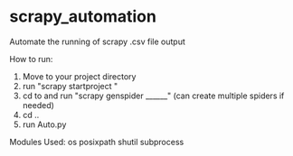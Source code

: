 # scrapy_automation
Automate the running of scrapy .csv file output


How to run:
1) Move to your project directory
2) run "scrapy startproject <project directory name>" 
3) cd to <project name> and run "scrapy genspider ______" (can create multiple spiders if needed)
4) cd ..
5) run Auto.py

Modules Used:
os
posixpath
shutil
subprocess
